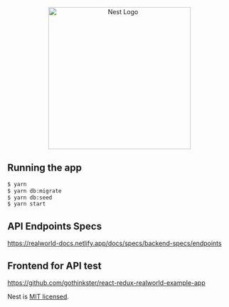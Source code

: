 <p align="center">
  <a href="http://nestjs.com/" target="blank"><img src="https://nestjs.com/img/logo_text.svg" width="320" alt="Nest Logo" /></a>
</p>

[circleci-image]: https://img.shields.io/circleci/build/github/nestjs/nest/master?token=abc123def456
[circleci-url]: https://circleci.com/gh/nestjs/nest

## Running the app

```bash
$ yarn
$ yarn db:migrate
$ yarn db:seed
$ yarn start
```

## API Endpoints Specs

https://realworld-docs.netlify.app/docs/specs/backend-specs/endpoints

## Frontend for API test

https://github.com/gothinkster/react-redux-realworld-example-app

Nest is [MIT licensed](LICENSE).
